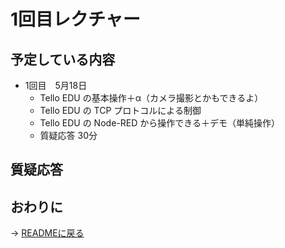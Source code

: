 # 1回目レクチャー

## 予定している内容

* 1回目　5月18日
  * Tello EDU の基本操作＋α（カメラ撮影とかもできるよ）
  * Tello EDU の TCP プロトコルによる制御
  * Tello EDU の Node-RED から操作できる＋デモ（単純操作）
  * 質疑応答 30分

## 質疑応答

## おわりに

→ [READMEに戻る](./README.md)